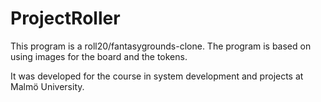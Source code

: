 # ProjectRoller

This program is a roll20/fantasygrounds-clone. 
The program is based on using images for the board and the tokens. 

It was developed for the course in system development and projects at Malmö University.
